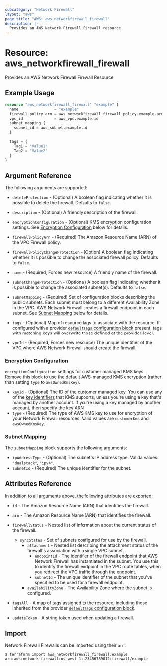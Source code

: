 ```yaml
---
subcategory: "Network Firewall"
layout: "aws"
page_title: "AWS: aws_networkfirewall_firewall"
description: |-
  Provides an AWS Network Firewall Firewall resource.
---
```


# Resource: aws_networkfirewall_firewall

Provides an AWS Network Firewall Firewall Resource

## Example Usage

```terraform
resource "aws_networkfirewall_firewall" "example" {
  name                = "example"
  firewall_policy_arn = aws_networkfirewall_firewall_policy.example.arn
  vpc_id              = aws_vpc.example.id
  subnet_mapping {
    subnet_id = aws_subnet.example.id
  }

  tags = {
    Tag1 = "Value1"
    Tag2 = "Value2"
  }
}
```

## Argument Reference

The following arguments are supported:

* `deleteProtection` - (Optional) A boolean flag indicating whether it is possible to delete the firewall. Defaults to `false`.

* `description` - (Optional) A friendly description of the firewall.

* `encryptionConfiguration` - (Optional) KMS encryption configuration settings. See [Encryption Configuration](#encryption-configuration) below for details.

* `firewallPolicyArn` - (Required) The Amazon Resource Name (ARN) of the VPC Firewall policy.

* `firewallPolicyChangeProtection` - (Option) A boolean flag indicating whether it is possible to change the associated firewall policy. Defaults to `false`.

* `name` - (Required, Forces new resource) A friendly name of the firewall.

* `subnetChangeProtection` - (Optional) A boolean flag indicating whether it is possible to change the associated subnet(s). Defaults to `false`.

* `subnetMapping` - (Required) Set of configuration blocks describing the public subnets. Each subnet must belong to a different Availability Zone in the VPC. AWS Network Firewall creates a firewall endpoint in each subnet. See [Subnet Mapping](#subnet-mapping) below for details.

* `tags` - (Optional) Map of resource tags to associate with the resource. If configured with a provider [`defaultTags` configuration block](https://registry.terraform.io/providers/hashicorp/aws/latest/docs#default_tags-configuration-block) present, tags with matching keys will overwrite those defined at the provider-level.

* `vpcId` - (Required, Forces new resource) The unique identifier of the VPC where AWS Network Firewall should create the firewall.

### Encryption Configuration

`encryptionConfiguration` settings for customer managed KMS keys. Remove this block to use the default AWS-managed KMS encryption (rather than setting `type` to `awsOwnedKmsKey`).

* `keyId` - (Optional) The ID of the customer managed key. You can use any of the [key identifiers](https://docs.aws.amazon.com/kms/latest/developerguide/concepts.html#key-id) that KMS supports, unless you're using a key that's managed by another account. If you're using a key managed by another account, then specify the key ARN.
* `type` - (Required) The type of AWS KMS key to use for encryption of your Network Firewall resources. Valid values are `customerKms` and `awsOwnedKmsKey`.

### Subnet Mapping

The `subnetMapping` block supports the following arguments:

* `ipAddressType` - (Optional) The subnet's IP address type. Valida values: `"dualstack"`, `"ipv4"`.
* `subnetId` - (Required) The unique identifier for the subnet.

## Attributes Reference

In addition to all arguments above, the following attributes are exported:

* `id` - The Amazon Resource Name (ARN) that identifies the firewall.

* `arn` - The Amazon Resource Name (ARN) that identifies the firewall.

* `firewallStatus` - Nested list of information about the current status of the firewall.
    * `syncStates` - Set of subnets configured for use by the firewall.
        * `attachment` - Nested list describing the attachment status of the firewall's association with a single VPC subnet.
            * `endpointId` - The identifier of the firewall endpoint that AWS Network Firewall has instantiated in the subnet. You use this to identify the firewall endpoint in the VPC route tables, when you redirect the VPC traffic through the endpoint.
            * `subnetId` - The unique identifier of the subnet that you've specified to be used for a firewall endpoint.
        * `availabilityZone` - The Availability Zone where the subnet is configured.

* `tagsAll` - A map of tags assigned to the resource, including those inherited from the provider [`defaultTags` configuration block](https://registry.terraform.io/providers/hashicorp/aws/latest/docs#default_tags-configuration-block).

* `updateToken` - A string token used when updating a firewall.

## Import

Network Firewall Firewalls can be imported using their `arn`.

```
$ terraform import aws_networkfirewall_firewall.example arn:aws:network-firewall:us-west-1:123456789012:firewall/example
```

<!-- cache-key: cdktf-0.17.0-pre.15 input-59c5dd54f67b044d5e6ec24d09be450117c4fd6694e8b6ba2a0d2d7dccab6980 -->